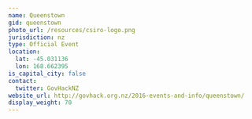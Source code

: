 ```yaml
---
name: Queenstown
gid: queenstown
photo_url: /resources/csiro-logo.png
jurisdiction: nz
type: Official Event
location:
  lat: -45.031136
  lon: 168.662395
is_capital_city: false
contact:
  twitter: GovHackNZ
website_url: http://govhack.org.nz/2016-events-and-info/queenstown/
display_weight: 70
---
```

<script>
	window.location = "http://govhack.org.nz/2016-events-and-info/queenstown/";
</script>
